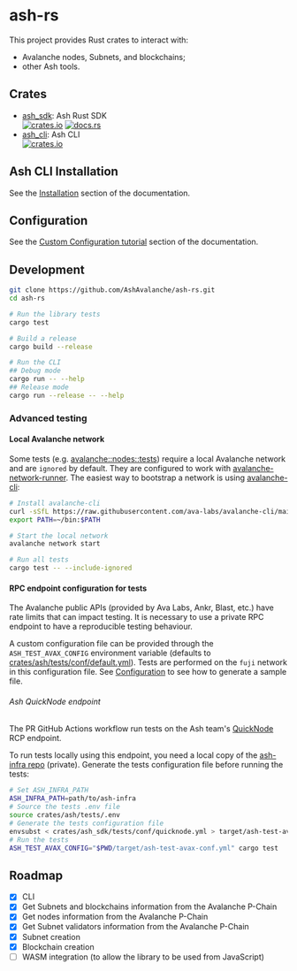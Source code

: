 # ash-rs

This project provides Rust crates to interact with:

- Avalanche nodes, Subnets, and blockchains;
- other Ash tools.

## Crates

- [ash_sdk](crates/ash_sdk): Ash Rust SDK  
  [<img alt="crates.io" src="https://img.shields.io/crates/v/ash_sdk.svg?style=flat&color=fc8d62&logo=rust">](https://crates.io/crates/ash_sdk)
  [<img alt="docs.rs" src="https://img.shields.io/badge/docs.rs-ash_sdk-green?style=flat&labelColor=555555&logo=docs.rs">](https://docs.rs/ash_sdk)
- [ash_cli](crates/ash_cli): Ash CLI  
  [<img alt="crates.io" src="https://img.shields.io/crates/v/ash_cli.svg?style=flat&color=fc8d62&logo=rust">](https://crates.io/crates/ash_cli)

## Ash CLI Installation

See the [Installation](https://ash.center/docs/toolkit/ash-cli/installation) section of the documentation.

## Configuration

See the [Custom Configuration tutorial](https://ash.center/docs/toolkit/ash-cli/tutorials/custom-configuration) section of the documentation.

## Development

```sh
git clone https://github.com/AshAvalanche/ash-rs.git
cd ash-rs

# Run the library tests
cargo test

# Build a release
cargo build --release

# Run the CLI
## Debug mode
cargo run -- --help
## Release mode
cargo run --release -- --help
```

### Advanced testing

#### Local Avalanche network

Some tests (e.g. [avalanche::nodes::tests](./crates/ash/src/avalanche/nodes.rs)) require a local Avalanche network and are `ignored` by default. They are configured to work with [avalanche-network-runner](https://github.com/ava-labs/avalanche-network-runner). The easiest way to bootstrap a network is using [avalanche-cli](https://github.com/ava-labs/avalanche-cli):

```sh
# Install avalanche-cli
curl -sSfL https://raw.githubusercontent.com/ava-labs/avalanche-cli/main/scripts/install.sh | sh -s
export PATH=~/bin:$PATH

# Start the local network
avalanche network start

# Run all tests
cargo test -- --include-ignored
```

#### RPC endpoint configuration for tests

The Avalanche public APIs (provided by Ava Labs, Ankr, Blast, etc.) have rate limits that can impact testing. It is necessary to use a private RPC endpoint to have a reproducible testing behaviour.

A custom configuration file can be provided through the `ASH_TEST_AVAX_CONFIG` environment variable (defaults to [crates/ash/tests/conf/default.yml](./crates/ash/tests/conf/default.yml)). Tests are performed on the `fuji` network in this configuration file. See [Configuration](#configuration) to see how to generate a sample file.

###### Ash QuickNode endpoint

The PR GitHub Actions workflow run tests on the Ash team's [QuickNode](https://www.quicknode.com/) RCP endpoint.

To run tests locally using this endpoint, you need a local copy of the [ash-infra repo](https://github.com/AshAvalanche/ash-infra) (private). Generate the tests configuration file before running the tests:

```sh
# Set ASH_INFRA_PATH
ASH_INFRA_PATH=path/to/ash-infra
# Source the tests .env file
source crates/ash/tests/.env
# Generate the tests configuration file
envsubst < crates/ash_sdk/tests/conf/quicknode.yml > target/ash-test-avax-conf.yml
# Run the tests
ASH_TEST_AVAX_CONFIG="$PWD/target/ash-test-avax-conf.yml" cargo test
```

## Roadmap

- [x] CLI
- [x] Get Subnets and blockchains information from the Avalanche P-Chain
- [x] Get nodes information from the Avalanche P-Chain
- [x] Get Subnet validators information from the Avalanche P-Chain
- [x] Subnet creation
- [x] Blockchain creation
- [ ] WASM integration (to allow the library to be used from JavaScript)
